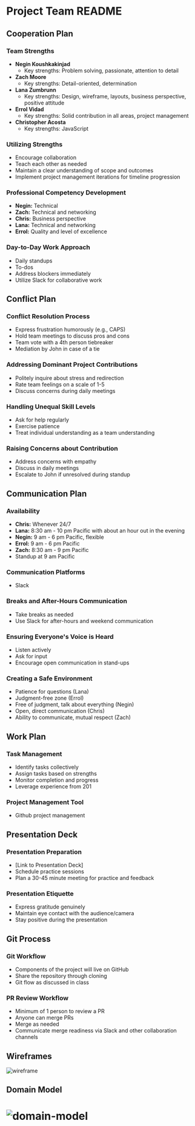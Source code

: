 # Project Team README

## Cooperation Plan

### Team Strengths

- **Negin Koushkakinjad**
  - Key strengths: Problem solving, passionate, attention to detail
- **Zach Moore**
  - Key strengths: Detail-oriented, determination
- **Lana Zumbrunn**
  - Key strengths: Design, wireframe, layouts, business perspective, positive attitude
- **Errol Vidad**
  - Key strengths: Solid contribution in all areas, project management
- **Christopher Acosta**
  - Key strengths: JavaScript

### Utilizing Strengths

- Encourage collaboration
- Teach each other as needed
- Maintain a clear understanding of scope and outcomes
- Implement project management iterations for timeline progression

### Professional Competency Development

- **Negin:** Technical
- **Zach:** Technical and networking
- **Chris:** Business perspective
- **Lana:** Technical and networking
- **Errol:** Quality and level of excellence

### Day-to-Day Work Approach

- Daily standups
- To-dos
- Address blockers immediately
- Utilize Slack for collaborative work

## Conflict Plan

### Conflict Resolution Process

- Express frustration humorously (e.g., CAPS)
- Hold team meetings to discuss pros and cons
- Team vote with a 4th person tiebreaker
- Mediation by John in case of a tie

### Addressing Dominant Project Contributions

- Politely inquire about stress and redirection
- Rate team feelings on a scale of 1-5
- Discuss concerns during daily meetings

### Handling Unequal Skill Levels

- Ask for help regularly
- Exercise patience
- Treat individual understanding as a team understanding

### Raising Concerns about Contribution

- Address concerns with empathy
- Discuss in daily meetings
- Escalate to John if unresolved during standup

## Communication Plan

### Availability

- **Chris:** Whenever 24/7
- **Lana:** 8:30 am - 10 pm Pacific with about an hour out in the evening
- **Negin:** 9 am - 6 pm Pacific, flexible
- **Errol:** 9 am - 6 pm Pacific
- **Zach:** 8:30 am - 9 pm Pacific
- Standup at 9 am Pacific

### Communication Platforms

- Slack

### Breaks and After-Hours Communication

- Take breaks as needed
- Use Slack for after-hours and weekend communication

### Ensuring Everyone's Voice is Heard

- Listen actively
- Ask for input
- Encourage open communication in stand-ups

### Creating a Safe Environment

- Patience for questions (Lana)
- Judgment-free zone (Errol)
- Free of judgment, talk about everything (Negin)
- Open, direct communication (Chris)
- Ability to communicate, mutual respect (Zach)

## Work Plan

### Task Management

- Identify tasks collectively
- Assign tasks based on strengths
- Monitor completion and progress
- Leverage experience from 201

### Project Management Tool

- Github project management

## Presentation Deck

### Presentation Preparation

- [Link to Presentation Deck]
- Schedule practice sessions
- Plan a 30-45 minute meeting for practice and feedback

### Presentation Etiquette

- Express gratitude genuinely
- Maintain eye contact with the audience/camera
- Stay positive during the presentation

## Git Process

### Git Workflow

- Components of the project will live on GitHub
- Share the repository through cloning
- Git flow as discussed in class

### PR Review Workflow

- Minimum of 1 person to review a PR
- Anyone can merge PRs
- Merge as needed
- Communicate merge readiness via Slack and other collaboration channels

## Wireframes

![wireframe](src/assets/tune-therapy-wireframe-301.png)

## Domain Model

![domain-model](src/assets/domain-model-tune-therapy-301.png)
=======

